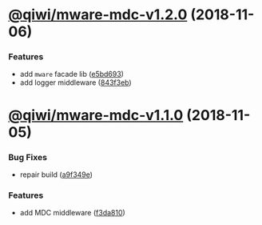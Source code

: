 # [@qiwi/mware-mdc-v1.2.0](https://github.com/qiwi/mware/compare/v1.1.0...v1.2.0) (2018-11-06)


### Features

* add `mware` facade lib ([e5bd693](https://github.com/qiwi/mware/commit/e5bd693))
* add logger middleware ([843f3eb](https://github.com/qiwi/mware/commit/843f3eb))

# [@qiwi/mware-mdc-v1.1.0](https://github.com/qiwi/mware/compare/v1.0.0...v1.1.0) (2018-11-05)


### Bug Fixes

* repair build ([a9f349e](https://github.com/qiwi/mware/commit/a9f349e))


### Features

* add MDC middleware ([f3da810](https://github.com/qiwi/mware/commit/f3da810))

